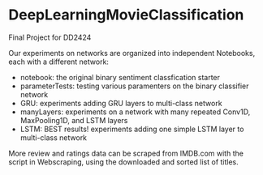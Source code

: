 # DeepLearningMovieClassification
Final Project for DD2424

Our experiments on networks are organized into independent Notebooks, each with a different network:
- notebook: the original binary sentiment classfication starter
- parameterTests: testing various paramenters on the binary classifier network
- GRU: experiments adding GRU layers to multi-class network
- manyLayers: experiments on a network with many repeated Conv1D, MaxPooling1D, and LSTM layers 
- LSTM: BEST results! experiments adding one simple LSTM layer to multi-class network

More review and ratings data can be scraped from IMDB.com with the script in Webscraping, using the downloaded and sorted list of titles.

